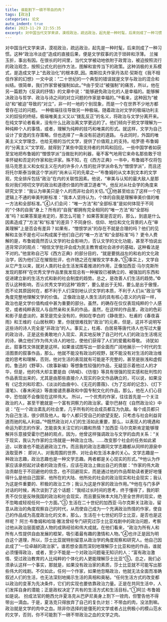 ```yaml
---
title: 谁能割下一磅不带血的肉？
tags: [政治]
categories: 论文
auto_indent: true
date: 2023-11-29 22:55:35
excerpt: 对中国当代文学来讲，漠视政治，疏远政治，起先是一种时髦，后来则成了一种习惯。这种“政治冷淡症”造成的直接后果，便是文学叙事的流于琐碎和浮薄。
---
```

对中国当代文学来讲，漠视政治，疏远政治，起先是一种时髦，后来则成了一种习惯。这种“政治冷淡症”造成的直接后果，便是文学叙事的流于琐碎和浮薄。
兰摧玉折，事出有因。在很长的时间里，当代文学被动地依附于政胃治，被迫按照流行的政治观念，按照公式化的创作方法，图解和宣传当下的政策。这种消极的关系模式，是造成文学上“去政治化”的根本原_因。南斯拉夫作家丹洛尼·契斯在《我不相信作家的幻想》一文中说：“二十世纪的一个典型的错误就是文学与政治的混合和纠结。很简单，我们作家曾被强制如此。”®由于受过“被强制”的痛苦，所以，他在另一篇题为《反讽的抒情》的文章中说：“能够避免政治化的人是幸福的。能够解决政治与哲学、政治与诗之间的对立问题的作家是幸福的。”®看来，这种因为“被动”和“被迫”导致的“对立”，非一时一地的个别现象，而是一个在世界不少地方都曾存在过的问题。
一种极端往往导致另一种极端。随着政治对文学的极端功利主义的奴役的终结，极端唯美主义又以“拨乱反正”的名义，将政治与文学分离开来。在纯文学论者看来，没有什么比政治离文学更远的了。他们倾向于把文学理解为一种纯粹个人的事情，或者，理解为纯粹的技巧和唯美的形式。就这样，文学为自己设计了安逸的生存策略，但也选择了一条没有前途的道路。
与此同时，外国的唯美主义文学理念，也给无根的当代文学，提供了价值观上的支持。哈罗德·布鲁姆的“分离主义”文学观，就得到了某些中国支持者的共鸣和回应。一些中国学者如获至宝地把布鲁姆的“憎恨学派”当做批判的利器，毫不客气地用它来命名那些敢于坦率怀疑和否定的作家和批评家。殊不知，在《西方正典》一书中，布鲁姆不仅将包括马克思主义和女权主义在内的许多介人性的批评学派命名为“憎恨学派”，而且还将托尔斯泰当做这个学派的“尚未认可的先辈之一”布鲁姆的从文本到文本的文学观，完全排斥包括“政治”在内的关联性因素。他说，“审美与认知的最大敌人是那些对我们唠叨文学的政治和道德价值的所谓卫道者”®。他反对从社会学的角度来研究文学：“我认为审美只是个人的而非社会的关切。”③他甚至给出了这样一个在逻辑上不通的审美判断标准：“我本人坚持认为，个体的自我是理解审美价值的唯一方法和全部标准。”④人们会问：“唯一方法”和“全部标准”是如何体现于不同的“个体的自我”身上？所有的“自我”都拥有完全相同的“唯一方法”和“全部标准”吗？如果答案是肯定的，那怎么可能？
如果答案是否定的，那么，到底是什么因素造成了“方法”和“标准”的差异？不同身份、信仰、地位和文化背景的人在“审美理解”上是否会有差异？如果有，“憎恨学派”的存在不就是合理的吗？他们的见解和主张不是也可以构成属于他们自己的“唯一方法”和“全部标准”吗？
更令人费解的是，布鲁姆竟然否认文学的社会影响力，否认文学的文化功能，甚至不怕说出违背常识的观点：“相信文学批评会成为民主教育或社会进步的基础，这种看法是不对的。”他宣称自己写《西方正典》的部分目的，“就是要挑战左的和右的文化政治学，因为他们正在摧毁批评，也许随之还在摧毁文学本身。”⑤事实上，文学自从它产生以来，就对人类的社会生活发挥着推进的作用，正像加西亚·马尔克斯所发现的那样“在优秀文学作品里我发现总有一种摧毁已被确立的、被强加的东西和促进建立新的生活方式和新的社会制度的趋势。总之，是改善人们生活的趋势。”©否认这种影响，否认优秀文学的这种“趋势”，要么是出于无知，要么是出于傲慢，而不论其原因何在，都不利于人们深刻地认识文学的本质，不利于人们从“政治”等角度完整地理解文学的价值。
正像政治是人类生活的具有核心意义的内容一样，政治也是文学价值构成中甚为重要的部分。虽然，的确存在仅仅表现纯粹的个人感受，或者纯粹表现人与自然亲和关系的作品，虽然，在这样的作品里，政治的色彩和影子是虚淡的，甚至是完全没有的，例如在李白的《静夜思》、杜甫的《春夜喜雨》和王维的《山居秋暝》里，你就很难找到“政治”的元素，但是，这并不说明写这些诗的诗人完全是“非政治”的人。事实上，杜甫、白居易等唐代诗人也写过大量的政治诗，正是这些勇敢地介入现实、真实地反映了自己时代人们的政治生活境况的诗，确立他们作为伟大诗人的地位，使他们获得了人们的爱戴和尊敬。
诗犹如此，叙事性文体就更是这样。如果谁试图写出一部全面而广阔地展示一个时代的生活图景的叙事作品，那么，他就不能没有政治的视野，就不能没有对生活的政治维度的思考和理解，否则，他对生活的表现就有可能是不完整的，甚至是肤浅和虚假的。鲁迅的《野草》、《故事新编》等想象性较强的作品，无疑显示着他过人的才华，但是，他的伟大却主要是由《呐喊》、《彷徨》等具有很强的现实感和批判性的作品表现出来的，尤其是由那些直接介人现实的杂文作品确立的，可以说，如果没有《记念刘和珍君》、《淡淡的血痕中》、《无花的蔷薇》、《为了忘却的记念》、《灯下漫笔》、《春末闲谈》等直接谴责暴政和中国专制文化的作品，那么，他在人们心目中，恐怕就不会像现在这样伟大。
所以，一个优秀的作家，往往首先是一个关注政治的人，甚至干脆就是一个富有洞察力的政治家。霍尔巴赫在《自然政治论》中说：“在一个政治紊乱的社会里，几乎所有的社会成员都互为仇敌。每个成员都只为自己生活，很少顾及他人。每个人都只受自己的欲望支配，只考虑与社会利益背道而驰的私人利益。”®既然政治对人们的生活如此重要，那么，以表现人的境遇和命运为职志的作家，怎能丧失关注它的兴趣和热情？加西亚·马尔克斯肯定能够理解并乐意接受霍尔巴赫的观点，因为，他曾这样强调政治与文学的血肉关系：“关于现实，我认为作家的立场就是一种政治立场。……改变那个社会的任务如此紧迫，以致谁也不能逃避政治工作。而且我的政治志趣同文学志趣都从同样的源泉中汲取营养：
即对人、对我周围的世界、对社会和生活本身的关心。文学志趣是一种政治志趣，政治志趣也是一种文学志趣。两者都是关心现实的形式。”®他认为作家应该承担起对读者的政治责任，应该在政治上做出自己的贡献：“作家的伟大政治贡献在于不回避他的信念，也不回避现实，而是通过他的作品帮助读者更好地懂得什么是他自己国家、他所在的大陆、他所处的社会的政治现实和社会现实；我认为这是件重要的、积极的政治工作；我认为这是作家的政治作用。”®他在与门多萨对话的时候，再次谈到了这个话题：“我经过长时间的思考，终于懂得了，我的职责不仅仅是反映我国的政治和社会现实，而且要反映本大陆乃至全世界的现实，绝不忽略或轻视任何一个方面。”③
生活在二十世纪的加西亚·马尔克斯关注政治，留意从政治的角度观察自己的时代，从而使自己成为一个充满政治热情的作家，使自己的作品成为高度政治化的文本，那么，生活在十七世纪的莎士比亚，是否也是这样呢？
阿兰·布鲁姆和哈瑞·雅法曾经专门研究过莎士比亚戏剧中的政治问题，考察过他从政治层面塑造人物的成熟经验和伟大成就。在他们看来，“政治为所有人和所有人性提供自由发展的框架，吸引着最有趣的激情和人物。”④也许正是因为明白这个道理，所以，莎士比亚就特别留意从政治学的角度观察和研究人。他自己因此成了“一位卓越的政治家”。谁若想全面而深刻地理解莎士比亚和他的作品，谁就必须懂得政治，或者，至少不能是一个对政治问题毫无知识的人：“富有政治激情、受过政治教育的人比纯粹的个体化的人更能理解莎士比亚”⑤。总之，我们必须承认这样一个事实，那就是，如果没有政治家的素质，莎士比亚就不可能写出那些伟大的戏剧。不仅如此，任何一个作家，如果他忽略政治，他就无法全面而准确叙述人们的生活，也无法深刻地揭示生活的真相和奥秘。“任何生活方式的改变都以政治的变革为先决条件，它们的实现也要依靠政治力量。正是在共同生活中，人们发挥自身的潜能；正是政权决定了共有的生活方式和生活目标。”①阿兰·布鲁姆如是说。
扮成法官的鲍西允许夏洛克从巴萨尼奥身上割下一镑肉，但警告他不得带出一滴血。于是，夏洛克只得放弃了自己的复仇计划：不带血的肉，没法割嘛。政治就是文学的肉中之血。除非你选择的是僵死的文学或者占比例极小的模山范水的文学，否则，你不可能割下一磅不带政治之血的文学之肉。
